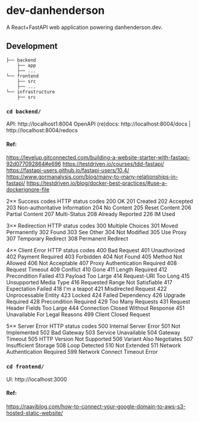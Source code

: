 # dev-danhenderson
A React+FastAPI web application powering danhenderson.dev.

## Development
```
├── backend
    ├── app
    ├── ...
└── frontend
    ├── src
    ├── ...
└── infrastructure
    ├── src
```

### `cd backend/`

API: http://localhost1:8004
OpenAPI (re)docs: http://localhost:8004/docs | http://localhost:8004/redocs

#### Ref:
https://levelup.gitconnected.com/building-a-website-starter-with-fastapi-92d077092864#e696
https://testdriven.io/courses/tdd-fastapi/
https://fastapi-users.github.io/fastapi-users/10.4/
https://www.gormanalysis.com/blog/many-to-many-relationships-in-fastapi/
https://testdriven.io/blog/docker-best-practices/#use-a-dockerignore-file

2×× Success codes HTTP status codes
200 OK
201 Created
202 Accepted
203 Non-authoritative Information
204 No Content
205 Reset Content
206 Partial Content
207 Multi-Status
208 Already Reported
226 IM Used

3×× Redirection HTTP status codes
300 Multiple Choices
301 Moved Permanently
302 Found
303 See Other
304 Not Modified
305 Use Proxy
307 Temporary Redirect
308 Permanent Redirect

4×× Client Error HTTP status codes
400 Bad Request
401 Unauthorized
402 Payment Required
403 Forbidden
404 Not Found
405 Method Not Allowed
406 Not Acceptable
407 Proxy Authentication Required
408 Request Timeout
409 Conflict
410 Gone
411 Length Required
412 Precondition Failed
413 Payload Too Large
414 Request-URI Too Long
415 Unsupported Media Type
416 Requested Range Not Satisfiable
417 Expectation Failed
418 I'm a teapot
421 Misdirected Request
422 Unprocessable Entity
423 Locked
424 Failed Dependency
426 Upgrade Required
428 Precondition Required
429 Too Many Requests
431 Request Header Fields Too Large
444 Connection Closed Without Response
451 Unavailable For Legal Reasons
499 Client Closed Request

5×× Server Error HTTP status codes
500 Internal Server Error
501 Not Implemented
502 Bad Gateway
503 Service Unavailable
504 Gateway Timeout
505 HTTP Version Not Supported
506 Variant Also Negotiates
507 Insufficient Storage
508 Loop Detected
510 Not Extended
511 Network Authentication Required
599 Network Connect Timeout Error


### `cd frontend/`

UI: http://localhost:3000


#### Ref:
https://raaviblog.com/how-to-connect-your-google-domain-to-aws-s3-hosted-static-website/